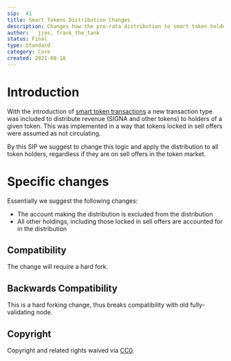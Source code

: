 ```yaml
---
sip:  41
title: Smart Tokens Distribution Changes
description: Changes how the pro-rata distribution to smart token holders work
author:   jjos, frank_the_tank
status: Final
type: Standard
category: Core
created: 2021-08-18
---
```

# Introduction
With the introduction of [smart token transactions](./sip-33.md) a new transaction type was included to distribute revenue (SIGNA and other
tokens) to holders of a given token.
This was implemented in a way that tokens locked in sell offers were assumed as not circulating.

By this SIP we suggest to change this logic and apply the distribution to all token holders, regardless if they are on sell offers in the
token market.

# Specific changes

Essentially we suggest the following changes:
 - The account making the distribution is excluded from the distribution
 - All other holdings, including those locked in sell offers are accounted for in the distribution

## Compatibility
The change will require a hard fork.

## Backwards Compatibility
This is a hard forking change, thus breaks compatibility with old fully-validating node.

## Copyright
Copyright and related rights waived via [CC0](https://creativecommons.org/publicdomain/zero/1.0/).

